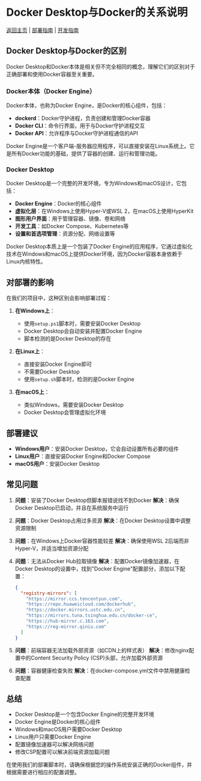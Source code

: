 # Docker Desktop与Docker的关系说明

[返回主页](../../README.md) | [部署指南](Deployment.md) | [开发指南](Development.md)

## Docker Desktop与Docker的区别

Docker Desktop和Docker本体是相关但不完全相同的概念，理解它们的区别对于正确部署和使用Docker容器至关重要。

### Docker本体（Docker Engine）

Docker本体，也称为Docker Engine，是Docker的核心组件，包括：

- **dockerd**：Docker守护进程，负责创建和管理Docker容器
- **Docker CLI**：命令行界面，用于与Docker守护进程交互
- **Docker API**：允许程序与Docker守护进程通信的API

Docker Engine是一个客户端-服务器应用程序，可以直接安装在Linux系统上。它是所有Docker功能的基础，提供了容器的创建、运行和管理功能。

### Docker Desktop

Docker Desktop是一个完整的开发环境，专为Windows和macOS设计，它包括：

- **Docker Engine**：Docker的核心组件
- **虚拟化层**：在Windows上使用Hyper-V或WSL 2，在macOS上使用HyperKit
- **图形用户界面**：用于管理容器、镜像、卷和网络
- **开发工具**：如Docker Compose、Kubernetes等
- **设置和首选项管理**：资源分配、网络设置等

Docker Desktop本质上是一个包装了Docker Engine的应用程序，它通过虚拟化技术在Windows和macOS上提供Docker环境，因为Docker容器本身依赖于Linux内核特性。

## 对部署的影响

在我们的项目中，这种区别会影响部署过程：

1. **在Windows上**：
   - 使用`setup.ps1`脚本时，需要安装Docker Desktop
   - Docker Desktop会自动安装并配置Docker Engine
   - 脚本检测的是Docker Desktop的存在

2. **在Linux上**：
   - 直接安装Docker Engine即可
   - 不需要Docker Desktop
   - 使用`setup.sh`脚本时，检测的是Docker Engine

3. **在macOS上**：
   - 类似Windows，需要安装Docker Desktop
   - Docker Desktop会管理虚拟化环境

## 部署建议

- **Windows用户**：安装Docker Desktop，它会自动设置所有必要的组件
- **Linux用户**：直接安装Docker Engine和Docker Compose
- **macOS用户**：安装Docker Desktop

## 常见问题

1. **问题**：安装了Docker Desktop但脚本报错说找不到Docker
   **解决**：确保Docker Desktop已启动，并且在系统服务中运行

2. **问题**：Docker Desktop占用过多资源
   **解决**：在Docker Desktop设置中调整资源限制

3. **问题**：在Windows上Docker容器性能较差
   **解决**：确保使用WSL 2后端而非Hyper-V，并适当增加资源分配

4. **问题**：无法从Docker Hub拉取镜像
   **解决**：配置Docker镜像加速器，在Docker Desktop的设置中，找到"Docker Engine"配置部分，添加以下配置：
   ```json
   {
     "registry-mirrors": [
       "https://mirror.ccs.tencentyun.com",
       "https://repo.huaweicloud.com/dockerhub",
       "https://docker.mirrors.ustc.edu.cn",
       "https://mirrors.tuna.tsinghua.edu.cn/docker-ce",
       "https://hub-mirror.c.163.com",
       "https://reg-mirror.qiniu.com"
     ]
   }
   ```

5. **问题**：前端容器无法加载外部资源（如CDN上的样式表）
   **解决**：修改nginx配置中的Content Security Policy (CSP)头部，允许加载外部资源

6. **问题**：容器健康检查失败
   **解决**：在docker-compose.yml文件中禁用健康检查配置

## 总结

- Docker Desktop是一个包含Docker Engine的完整开发环境
- Docker Engine是Docker的核心组件
- Windows和macOS用户需要Docker Desktop
- Linux用户只需要Docker Engine
- 配置镜像加速器可以解决网络问题
- 修改CSP配置可以解决前端资源加载问题

在使用我们的部署脚本时，请确保根据您的操作系统安装正确的Docker组件，并根据需要进行相应的配置调整。
